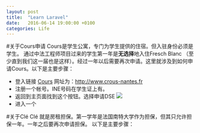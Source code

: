 ```yaml
---
layout: post
title:  "Learn Laravel"
date:   2016-06-14 19:00:00 +0100
categories: Life 
---
```

#关于Cours申请
Cours是学生公寓，专门为学生提供的住宿。但入驻身份必须是学生。
通过中法工程师项目过来的学生第一年是**无选择**地入住Fresch Blanc （至少直到我们这一届也是这样）。经过一年以后需要再次申请。这里就涉及到如何申请Cours。以下是主要步骤：

- 登入链接 [Cours](http://www.crous-nantes.fr) 网址为：http://www.crous-nantes.fr
- 注册一个帐号。INE号码在学生证上有。
- 返回到主页面找到这个按钮。选择申请DSE ![](http://www.crous-nantes.fr/wp-content/uploads/sites/19/2013/08/bouton-DEMANDEIok.png)
- 进入一个




#关于Clé
Clé 就是房租担保。第一学年是法国南特大学作为担保，但其只允许担保一年。一年之后要再次申请担保。
以下是主要步骤：


